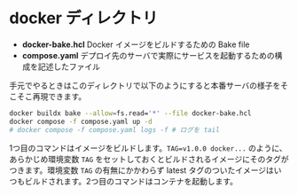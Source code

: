# docker ディレクトリ

- **docker-bake.hcl** Docker イメージをビルドするための Bake file
- **compose.yaml** デプロイ先のサーバで実際にサービスを起動するための構成を記述したファイル

手元でやるときはこのディレクトリで以下のようにすると本番サーバの様子をそこそこ再現できます。

```bash
docker buildx bake --allow=fs.read='*' --file docker-bake.hcl
docker compose -f compose.yaml up -d
# docker compose -f compose.yaml logs -f # ログを tail
```

1つ目のコマンドはイメージをビルドします。`TAG=v1.0.0 docker...` のように、あらかじめ環境変数 `TAG` をセットしておくとビルドされるイメージにそのタグがつきます。環境変数 `TAG` の有無にかかわらず latest タグのついたイメージはいつもビルドされます。2つ目のコマンドはコンテナを起動します。
